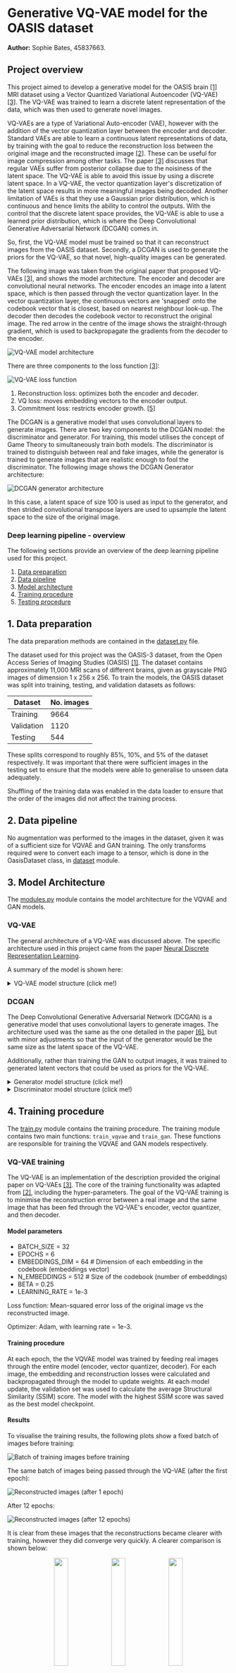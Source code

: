 # Generative VQ-VAE model for the OASIS dataset
**Author:** Sophie Bates, 45837663.

## Project overview

This project aimed to develop a generative model for the OASIS brain [[1]](#references) MRI dataset using a Vector Quantized Variational Autoencoder (VQ-VAE) [[3]](#references). The VQ-VAE was trained to learn a discrete latent representation of the data, which was then used to generate novel images.

VQ-VAEs are a type of Variational Auto-encoder (VAE), however with the addition of the vector quantization layer between the encoder and decoder. Standard VAEs are able to learn a continuous latent representations of data, by training with the goal to reduce the reconstruction loss between the original image and the reconstructed image [[2]](#references). These can be useful for image compression among other tasks. The paper [[3]](#references) discusses that regular VAEs suffer from posterior collapse due to the noisiness of the latent space. The VQ-VAE is able to avoid this issue by using a discrete latent space. In a VQ-VAE, the vector quantization layer's discretization of the latent space  results in more meaningful images being decoded. Another limitation of VAEs is that they use a Gaussian prior distribution, which is continuous and hence limits the ability to control the outputs. With the control that the discrete latent space provides, the VQ-VAE is able to use a learned prior distribution, which is where the Deep Convolutional Generative Adversarial Network (DCGAN) comes in.

So, first, the VQ-VAE model must be trained so that it can reconstruct images from the OASIS dataset. Secondly, a DCGAN is used to generate the priors for the VQ-VAE, so that novel, high-quality images can be generated. 

The following image was taken from the original paper that proposed VQ-VAEs [[3]](#references), and shows the model architecture. The encoder and decoder are convolutional neural networks. The encoder encodes an image into a latent space, which is then passed through the vector quantization layer. In the vector quantization layer, the continuous vectors are 'snapped' onto the codebook vector that is closest, based on nearest neighbour look-up. The decoder then decodes the codebook vector to reconstruct the original image. The red arrow in the centre of the image shows the straight-through gradient, which is used to backpropagate the gradients from the decoder to the encoder.

![VQ-VAE model architecture](resources/vqvae-architecture.png)

There are three components to the loss function [[3]](#references):

![VQ-VAE loss function](resources/vqvae-loss.png)

1. Reconstruction loss: optimizes both the encoder and decoder. 
1. VQ loss: moves embedding vectors to the encoder output. 
1. Commitment loss: restricts encoder growth. [[5]](#references)

The DCGAN is a generative model that uses convolutional layers to generate images. There are two key components to the DCGAN model: the discriminator and generator. For training, this model utilises the concept of Game Theory to simultaneously train both models. The discriminator is trained to distinguish between real and fake images, while the generator is trained to generate images that are realistic enough to fool the discriminator. The following image shows the DCGAN Generator architecture:

![DCGAN generator architecture](resources/dcgan-architecture.png)

In this case, a latent space of size 100 is used as input to the generator, and then strided convolutional transpose layers are used to upsample the latent space to the size of the original image.

### Deep learning pipeline - overview

The following sections provide an overview of the deep learning pipeline used for this project.

1. [Data preparation](#1-data-preparation)
1. [Data pipeline](#2-data-pipeline)
1. [Model architecture](#3-model-architecture)
1. [Training procedure](#4-training-procedure)
1. [Testing procedure](#5-testing-procedure)

## 1. Data preparation

The data preparation methods are contained in the [dataset.py](dataset.py) file.

The dataset used for this project was the OASIS-3 dataset, from the Open Access Series of Imaging Studies (OASIS) [[1]](https://www.oasis-brains.org/). The dataset contains approximately 11,000 MRI scans of different brains, given as grayscale PNG images of dimension 1 x 256 x 256. To train the models, the OASIS dataset was split into training, testing, and validation datasets as follows:

| Dataset | No. images |
|---|---|
| Training | 9664 |
| Validation | 1120 |
| Testing | 544


These splits correspond to roughly 85%, 10%, and 5% of the dataset respectively. It was important that there were sufficient images in the testing set to ensure that the models were able to generalise to unseen data adequately. 

Shuffling of the training data was enabled in the data loader to ensure that the order of the images did not affect the training process. 

## 2. Data pipeline

No augmentation was performed to the images in the dataset, given it was of a sufficient size for VQVAE and GAN training. The only transforms required were to convert each image to a tensor, which is done in the OasisDataset class, in [dataset](dataset.py) module.

## 3. Model Architecture

The [modules.py](modules.py) module contains the model architecture for the VQVAE and GAN models.

### VQ-VAE 

The general architecture of a VQ-VAE was discussed above. The specific architecture used in this project came from the paper [Neural Discrete Representation Learning](https://arxiv.org/pdf/1711.00937.pdf). 

A summary of the model is shown here:

<details>
<summary>VQ-VAE model structure (click me!)</summary>
<br>
<pre>
VQVAE(
  (encoder): Encoder(
    (layers): Sequential(
      (0): Conv2d(1, 64, kernel_size=(4, 4), stride=(2, 2), padding=(1, 1))
      (1): ReLU(inplace=True)
      (2): Conv2d(64, 128, kernel_size=(4, 4), stride=(2, 2), padding=(1, 1))
      (3): ResidualBlock(
        (_residual_block): Sequential(
          (0): ReLU()
          (1): Conv2d(128, 32, kernel_size=(3, 3), stride=(1, 1), padding=(1, 1), bias=False)
          (2): ReLU()
          (3): Conv2d(32, 128, kernel_size=(1, 1), stride=(1, 1), bias=False)
        )
      )
      (4): ResidualBlock(
        (_residual_block): Sequential(
          (0): ReLU()
          (1): Conv2d(128, 32, kernel_size=(3, 3), stride=(1, 1), padding=(1, 1), bias=False)
          (2): ReLU()
          (3): Conv2d(32, 128, kernel_size=(1, 1), stride=(1, 1), bias=False)
        )
      )
    )
  )
  (conv1): Conv2d(128, 64, kernel_size=(1, 1), stride=(1, 1))
  (vector_quantizer): VectorQuantizer(
    (embedding): Embedding(512, 64)
  )
  (decoder): Decoder(
    (layers): Sequential(
      (0): Conv2d(64, 128, kernel_size=(3, 3), stride=(1, 1), padding=(1, 1))
      (1): ResidualBlock(
        (_residual_block): Sequential(
          (0): ReLU()
          (1): Conv2d(128, 32, kernel_size=(3, 3), stride=(1, 1), padding=(1, 1), bias=False)
          (2): ReLU()
          (3): Conv2d(32, 128, kernel_size=(1, 1), stride=(1, 1), bias=False)
        )
      )
      (2): ResidualBlock(
        (_residual_block): Sequential(
          (0): ReLU()
          (1): Conv2d(128, 32, kernel_size=(3, 3), stride=(1, 1), padding=(1, 1), bias=False)
          (2): ReLU()
          (3): Conv2d(32, 128, kernel_size=(1, 1), stride=(1, 1), bias=False)
        )
      )
      (3): ConvTranspose2d(128, 64, kernel_size=(4, 4), stride=(2, 2), padding=(1, 1))
      (4): ReLU(inplace=True)
      (5): ConvTranspose2d(64, 1, kernel_size=(4, 4), stride=(2, 2), padding=(1, 1))
    )
  )
)
</pre>
</details>

### DCGAN

The Deep Convolutional Generative Adversarial Network (DCGAN) is a generative model that uses convolutional layers to generate images. The architecture used was the same as the one detailed in the paper [[6]](#references), but with minor adjustments so that the input of the generator would be the same size as the latent space of the VQ-VAE.

Additionally, rather than training the GAN to output images, it was trained to generated latent vectors that could be used as priors for the VQ-VAE.

<details>
<summary>Generator model structure (click me!)</summary>
<br>
<pre>
Generator(
  (net): Sequential(
    (0): Sequential(
      (0): ConvTranspose2d(128, 512, kernel_size=(4, 4), stride=(1, 1), bias=False)
      (1): BatchNorm2d(512, eps=1e-05, momentum=0.1, affine=True, track_running_stats=True)
      (2): ReLU(inplace=True)
    )
    (1): Sequential(
      (0): ConvTranspose2d(512, 512, kernel_size=(4, 4), stride=(2, 2), padding=(1, 1), bias=False)
      (1): BatchNorm2d(512, eps=1e-05, momentum=0.1, affine=True, track_running_stats=True)
      (2): ReLU(inplace=True)
    )
    (2): Sequential(
      (0): ConvTranspose2d(512, 256, kernel_size=(4, 4), stride=(2, 2), padding=(1, 1), bias=False)
      (1): BatchNorm2d(256, eps=1e-05, momentum=0.1, affine=True, track_running_stats=True)
      (2): ReLU(inplace=True)
    )
    (3): Sequential(
      (0): ConvTranspose2d(256, 128, kernel_size=(4, 4), stride=(2, 2), padding=(1, 1), bias=False)
      (1): BatchNorm2d(128, eps=1e-05, momentum=0.1, affine=True, track_running_stats=True)
      (2): ReLU(inplace=True)
    )
    (4): ConvTranspose2d(128, 128, kernel_size=(4, 4), stride=(2, 2), padding=(1, 1), bias=False)
    (5): Tanh()
  )
)
</pre>
</details>


<details>
<summary>Discriminator model structure (click me!)</summary>
<br>
<pre>
Discriminator(
  (net): Sequential(
    (0): Conv2d(1, 128, kernel_size=(4, 4), stride=(2, 2), padding=(1, 1))
    (1): LeakyReLU(negative_slope=0.2)
    (2): Sequential(
      (0): Conv2d(128, 32, kernel_size=(4, 4), stride=(2, 2), padding=(1, 1), bias=False)
      (1): BatchNorm2d(32, eps=1e-05, momentum=0.1, affine=True, track_running_stats=True)
      (2): LeakyReLU(negative_slope=0.2, inplace=True)
    )
    (3): Sequential(
      (0): Conv2d(32, 64, kernel_size=(4, 4), stride=(2, 2), padding=(1, 1), bias=False)
      (1): BatchNorm2d(64, eps=1e-05, momentum=0.1, affine=True, track_running_stats=True)
      (2): LeakyReLU(negative_slope=0.2, inplace=True)
    )
    (4): Sequential(
      (0): Conv2d(64, 128, kernel_size=(4, 4), stride=(2, 2), padding=(1, 1), bias=False)
      (1): BatchNorm2d(128, eps=1e-05, momentum=0.1, affine=True, track_running_stats=True)
      (2): LeakyReLU(negative_slope=0.2, inplace=True)
    )
    (5): Sequential(
      (0): Conv2d(128, 256, kernel_size=(4, 4), stride=(2, 2), padding=(1, 1), bias=False)
      (1): BatchNorm2d(256, eps=1e-05, momentum=0.1, affine=True, track_running_stats=True)
      (2): LeakyReLU(negative_slope=0.2, inplace=True)
    )
    (6): Conv2d(256, 1, kernel_size=(4, 4), stride=(1, 1), bias=False)
    (7): Flatten(start_dim=1, end_dim=-1)
    (8): Sigmoid()
  )
)
</pre>
</details>




## 4. Training procedure
<!-- Hyper-parameters etc.  -->

The [train.py](train.py) module contains the training procedure. The training module contains two main functions: `train_vqvae` and `train_gan`. These functions are responsible for training the VQVAE and GAN models respectively.

### VQ-VAE training

The VQ-VAE is an implementation of the description provided the original paper on VQ-VAEs [[3]](#references). The core of the training functionality was adapted from [[2]](#references), including the hyper-parameters. The goal of the VQ-VAE training is to minimise the reconstruction error between a real image and the same image that has been fed through the VQ-VAE's encoder, vector quantizer, and then decoder.

#### Model parameters
* BATCH_SIZE = 32
* EPOCHS = 6
* EMBEDDINGS_DIM = 64  # Dimension of each embedding in the codebook (embeddings vector)
* N_EMBEDDINGS = 512  # Size of the codebook (number of embeddings)
* BETA = 0.25
* LEARNING_RATE = 1e-3

Loss function: Mean-squared error loss of the original image vs the reconstructed image. 

Optimizer: Adam, with learning rate = 1e-3. 

#### Training procedure
At each epoch, the the VQVAE model was trained by feeding real images through the entire model (encoder, vector quantizer, decoder). For each image, the embedding and reconstruction losses were calculated and backpropagated through the model to update weights. At each model update, the validation set was used to calculate the average Structural Similarity (SSIM) score. The model with the highest SSIM score was saved as the best model checkpoint.

#### Results
To visualise the training results, the following plots show a fixed batch of images before training:

<!-- insert file from resources/ -->

![Batch of training images before training](resources/train_vqvae/epoch_0.png)

The same batch of images being passed through the VQ-VAE (after the first epoch):

![Reconstructed images (after 1 epoch)](resources/train_vqvae/epoch_1.png)

After 12 epochs:

![Reconstructed images (after 12 epochs)](resources/train_vqvae/epoch_12.png)

It is clear from these images that the reconstructions became clearer with training, however they did converge very quickly. A clearer comparison is shown below:

<p align="center">
  <img src="resources/train_vqvae/epoch_0_single.png" width="25%" />
  <img src="resources/train_vqvae/epoch_1_single.png" width="25%" /> 
  <img src="resources/train_vqvae/epoch_12_single.png" width="25%" />
</p>

The following images show a single image comparison of the input image -> codebook embedding representation of the image -> and decoded reconstruction from the codebook:

<!-- ![Single image comparison](resources/codebook_comparison.png) 

![Single image comparison](resources/codebook.png) 

![Single image comparison](resources/decoded.png) -->

<p align="center">
    <img src="resources/codebook_comparison.png" width="25%" />
    <img src="resources/codebook.png" width="25%" /> 
    <img src="resources/decoded.png" width="25%" />
</p>

For each epoch, the training reconstruction losses were calculated and plotted. Additionally, the average Structural Similarity (SSIM) loss was calculated over the entire validation set for each iteration of the model. The epoch with the highest average SSIM was epoch 12, with the following results:

```bash
Epoch: 12
Training loss: 0.0019006850286571939
Validation avg. SSIM loss: 0.8407445546841268
Max SSIM loss: 0.8716488444340117
Min SSIM loss: 0.7713548554737547
```

The plots below show the training SSIM scores and reconstruction losses for each epoch:

<!-- TODO: plots here -->

<p align="center">
    <img src="resources/train_vqvae/train_ssim_scores.png" width="49%" />
    <img src="resources/train_vqvae/train_recon_losses.png" width="49%" /> 
    <!-- <img src="resources/decoded.png" width="25%" /> -->
</p>

<!-- ![SSIM scores](resources/train_vqvae/train_ssim_scores.png)
![Reconstruction losses](resources/train_vqvae/train_recon_losses.png) -->

### DCGAN training

The goal of this step is to train a DCGAN model that can generate the priors for the VQ-VAE. 

#### Model parameters
* LEARNING_RATE = 2e-4
* BATCH_SIZE = 256
* EPOCHS = 20

Loss function: binary cross entropy loss.

Optimizer: Adam, with betas = (0.5, 0.999)

#### Training procedure

The traing procedure for the DCGAN model was adapted from the [DCGAN tutorial](https://pytorch.org/tutorials/beginner/dcgan_faces_tutorial.html) provided by PyTorch. In general, training a DCGAN employs elements from Game Theory to simultaneously train both the discriminator and generator models. At each epoch, the following steps are performed over each batch in the training set:
1. A batch of real images are fed through the discriminator, and the loss is calculated. 
1. Using a randomly sampled latent, the generator produces a batch of fake images.
1. The generated fake images are fed through the discriminator, and the loss is calculated. 
	1. The discriminator loss for each training step is the sum of the loss for the real and fake images: `log(D(x)) + log(1 - D(G(z)))`, where `D(x)` is the discriminator output for the real image, and `D(G(z))` is the discriminator output for the fake image.
	1. The generator loss for each training step is just the loss of the fake images: `log(D(G(z)))`. 
1. The losses for each model is backpropagated through the model, and the parameters are updated.

#### Results

The following plot shows the loss results from training the DCGAN model. The loss for the discriminator and generator are shown in blue and orange respectively.

TODO: plot goes here. 


## 5. Testing procedure
The [predict.py](predict.py) module contains the script for model evaluation, which calculates the Structural Similarity (SSIM) metrics over all training data. It loads in and evaluates any VQVAE model checkpoint. 

### VQ-VAE Results

The output from the evaluations were as follows:

```
SSIM mean: 0.7041
Min SSIM score: 0.5730
Max SSIM score: 0.7698
Number of images with SSIM >= 0.6: 535, 98.35%.
```

The plot of the SSIM scores is shown below:

![SSIM scores](resources/test_vqvae/test_ssim_scores.png)

The highest SSIM score, 0.7698, was observed for the following image:

<p align="center">
  <!-- <figure> -->
    <!-- <figcaption style="max-width: 100%;">Figure 1: Before and after encoding and reconstruction.</figcaption> -->
    <img src="resources/test_vqvae/best_recon_before.png" width="25%" />
    <img src="resources/test_vqvae/best_recon.png" width="25%" /> 
  <!-- </figure> -->
</p>


The lowest SSIM score, 0.5730, was observed for the following image:

<p align="center">
	<img src="resources/test_vqvae/worst_recon_before.png" width="25%" />
	<img src="resources/test_vqvae/worst_recon.png" width="25%" /> 
</p>

Overall, the SSIM scores were quite high, with 535 out of the 544 images (98.35%) in the dataset being above the miniminum threshold of 0.6. This indicates that the VQ-VAE model was able to reconstruct the images with a high degree of accuracy. Also, importantly, these scores showed that the model has decent generalisability and isn't overfitting, being only <!-- TODO --> lower than the training SSIM scores. 

## References
* [1] OASIS brain MRI dataset: https://www.oasis-brains.org/
* [2] VQ-VAEs: Neural Discrete Representation Learning: https://www.youtube.com/watch?v=VZFVUrYcig0.
* [3] Paper: *Neural Discrete Representation Learning*, Aaron van den Oord, Oriol Vinyals, Koray Kavukcuoglu, 2017. https://arxiv.org/abs/1711.00937
* [4] DCGAN tutorial by Pytorch: https://pytorch.org/tutorials/beginner/dcgan_faces_tutorial.html.
* [5] https://medium.com/analytics-vidhya/an-overview-on-vq-vae-learning-discrete-representation-space-8b7e56cc6337
* [6] Paper: *Unsupervised Representation Learning with Deep Convolutional Generative Adversarial Networks*, https://arxiv.org/pdf/1511.06434.pdf.
* [Sonnet VQ-VAE implementation](https://github.com/google-deepmind/sonnet/blob/v1/sonnet/examples/vqvae_example.ipynb)

